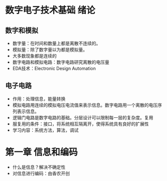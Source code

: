 # 数字电子技术基础 绪论  
## 数字和模拟  
- 数字量：在时间和数量上都是离散不连续的。  
- 模拟量：除了数字量以为都是模拟量。  
- 大多数现象都是连续的  
- 数字电路和模拟电路：数字电路研究离散的电压量  
- EDA技术：Electronic Design Automation  
## 电子电路  
- 作用：处理信息，能量转换  
- 模拟电路用连续的模拟电压电流值来表示信息。数字电路用一个离散的电压序列表示信息。  
- 逻辑门电路是数字电路的基础。分层设计可以限制每一层的复杂度。复用  
- 服复用的条件：接口，将系统相互隔离开，使得系统具有良好的扩展性  
- 学习内容：系统方法，算法，调试  
# 第一章 信息和编码  
- 什么是信息？解决不确定性  
- 对信息进行编码：由香农开创